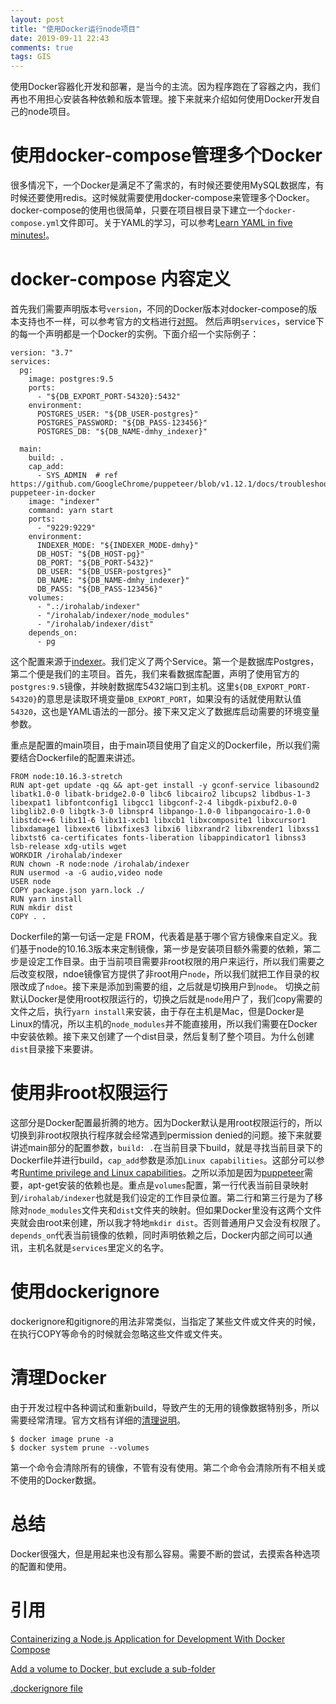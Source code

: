 ```yaml
---
layout: post
title: "使用Docker运行node项目"
date: 2019-09-11 22:43
comments: true
tags: GIS
---
```


使用Docker容器化开发和部署，是当今的主流。因为程序跑在了容器之内，我们再也不用担心安装各种依赖和版本管理。接下来就来介绍如何使用Docker开发自己的node项目。


# 使用docker-compose管理多个Docker

很多情况下，一个Docker是满足不了需求的，有时候还要使用MySQL数据库，有时候还要使用redis。这时候就需要使用docker-compose来管理多个Docker。docker-compose的使用也很简单，只要在项目根目录下建立一个`docker-compose.yml`文件即可。关于YAML的学习，可以参考[Learn YAML in five minutes!](https://www.codeproject.com/Articles/1214409/Learn-YAML-in-five-minutes)。

# docker-compose 内容定义

首先我们需要声明版本号`version`，不同的Docker版本对docker-compose的版本支持也不一样，可以参考官方的文档进行[对照](https://docs.docker.com/compose/compose-file/)。
然后声明`services`，service下的每一个声明都是一个Docker的实例。下面介绍一个实际例子：

    version: "3.7"
    services:
      pg:
        image: postgres:9.5
        ports:
          - "${DB_EXPORT_PORT-54320}:5432"
        environment:
          POSTGRES_USER: "${DB_USER-postgres}"
          POSTGRES_PASSWORD: "${DB_PASS-123456}"
          POSTGRES_DB: "${DB_NAME-dmhy_indexer}"

      main:
        build: .
        cap_add:
          - SYS_ADMIN  # ref https://github.com/GoogleChrome/puppeteer/blob/v1.12.1/docs/troubleshooting.md#running-puppeteer-in-docker 
        image: "indexer"
        command: yarn start
        ports:
          - "9229:9229"
        environment:
          INDEXER_MODE: "${INDEXER_MODE-dmhy}"
          DB_HOST: "${DB_HOST-pg}"
          DB_PORT: "${DB_PORT-5432}"
          DB_USER: "${DB_USER-postgres}"
          DB_NAME: "${DB_NAME-dmhy_indexer}"
          DB_PASS: "${DB_PASS-123456}"
        volumes:
          - ".:/irohalab/indexer"
          - "/irohalab/indexer/node_modules"
          - "/irohalab/indexer/dist"
        depends_on:
          - pg

这个配置来源于[indexer](https://github.com/irohalab/indexer)。我们定义了两个Service。第一个是数据库Postgres，第二个便是我们的主项目。首先，我们来看数据库配置，声明了使用官方的`postgres:9.5`镜像，并映射数据库5432端口到主机。这里`${DB_EXPORT_PORT-54320}`的意思是读取环境变量`DB_EXPORT_PORT`，如果没有的话就使用默认值`54320`，这也是YAML语法的一部分。接下来又定义了数据库启动需要的环境变量参数。

重点是配置的main项目，由于main项目使用了自定义的Dockerfile，所以我们需要结合Dockerfile的配置来讲述。

    FROM node:10.16.3-stretch
    RUN apt-get update -qq && apt-get install -y gconf-service libasound2 libatk1.0-0 libatk-bridge2.0-0 libc6 libcairo2 libcups2 libdbus-1-3 libexpat1 libfontconfig1 libgcc1 libgconf-2-4 libgdk-pixbuf2.0-0 libglib2.0-0 libgtk-3-0 libnspr4 libpango-1.0-0 libpangocairo-1.0-0 libstdc++6 libx11-6 libx11-xcb1 libxcb1 libxcomposite1 libxcursor1 libxdamage1 libxext6 libxfixes3 libxi6 libxrandr2 libxrender1 libxss1 libxtst6 ca-certificates fonts-liberation libappindicator1 libnss3 lsb-release xdg-utils wget
    WORKDIR /irohalab/indexer
    RUN chown -R node:node /irohalab/indexer
    RUN usermod -a -G audio,video node
    USER node
    COPY package.json yarn.lock ./
    RUN yarn install
    RUN mkdir dist
    COPY . .

Dockerfile的第一句话一定是 FROM，代表着是基于哪个官方镜像来自定义。我们基于node的10.16.3版本来定制镜像，第一步是安装项目额外需要的依赖，第二步是设定工作目录。由于当前项目需要非root权限的用户来运行，所以我们需要之后改变权限，ndoe镜像官方提供了非root用户`node`，所以我们就把工作目录的权限改成了`ndoe`。接下来是添加到需要的组，之后就是切换用户到`node`。
切换之前默认Docker是使用root权限运行的，切换之后就是`node`用户了，我们copy需要的文件之后，执行`yarn install`来安装，由于存在主机是Mac，但是Docker是Linux的情况，所以主机的`node_modules`并不能直接用，所以我们需要在Docker中安装依赖。接下来又创建了一个dist目录，然后复制了整个项目。为什么创建`dist`目录接下来要讲。

# 使用非root权限运行

这部分是Docker配置最折腾的地方。因为Docker默认是用root权限运行的，所以切换到非root权限执行程序就会经常遇到permission denied的问题。接下来就要讲述main部分的配置参数，`build: .`在当前目录下build，就是寻找当前目录下的Dockerfile并进行build，`cap_add`参数是添加`Linux capabilities`。这部分可以参考[Runtime privilege and Linux capabilities](https://docs.docker.com/engine/reference/run/)。之所以添加是因为[puppeteer](https://github.com/GoogleChrome/puppeteer/blob/v1.12.1/docs/troubleshooting.md#running-puppeteer-in-docker )需要，apt-get安装的依赖也是。重点是`volumes`配置，第一行代表当前目录映射到`/irohalab/indexer`也就是我们设定的工作目录位置。第二行和第三行是为了移除对`node_modules`文件夹和`dist`文件夹的映射。但如果Docker里没有这两个文件夹就会由root来创建，所以我才特地`mkdir dist`。否则普通用户又会没有权限了。`depends_on`代表当前镜像的依赖，同时声明依赖之后，Docker内部之间可以通讯，主机名就是`services`里定义的名字。

# 使用dockerignore

dockerignore和gitignore的用法非常类似，当指定了某些文件或文件夹的时候，在执行COPY等命令的时候就会忽略这些文件或文件夹。

# 清理Docker

由于开发过程中各种调试和重新build，导致产生的无用的镜像数据特别多，所以需要经常清理。官方文档有详细的[清理说明](https://docs.docker.com/config/pruning/)。

    $ docker image prune -a
    $ docker system prune --volumes


第一个命令会清除所有的镜像，不管有没有使用。第二个命令会清除所有不相关或不使用的Docker数据。

# 总结

Docker很强大，但是用起来也没有那么容易。需要不断的尝试，去摸索各种选项的配置和使用。

# 引用

[Containerizing a Node.js Application for Development With Docker Compose](https://www.digitalocean.com/community/tutorials/containerizing-a-node-js-application-for-development-with-docker-compose)

[Add a volume to Docker, but exclude a sub-folder](https://stackoverflow.com/questions/29181032/add-a-volume-to-docker-but-exclude-a-sub-folder)

[.dockerignore file](https://docs.docker.com/engine/reference/builder/#dockerignore-file)
